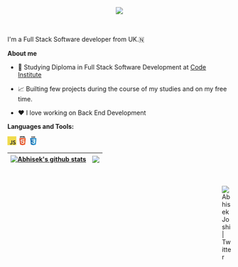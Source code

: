 <p align="center"><a href="https://nofursad.github.io"><img width="80%" src="./assets/gh-readme-header.png" /></a></p>

<br />

I'm a Full Stack Software developer from UK.🇳

**About me**

- 💼 Studying Diploma in Full Stack Software Development at [Code Institute](http://codeinstitute.net/)

- 📈 Builting few projects during the course of my studies and on my free time.

- ❤️ I love working on Back End Development



**Languages and Tools:**  

<code><img height="20" src="https://raw.githubusercontent.com/github/explore/80688e429a7d4ef2fca1e82350fe8e3517d3494d/topics/javascript/javascript.png"></code>
<code><img height="20" src="https://raw.githubusercontent.com/github/explore/80688e429a7d4ef2fca1e82350fe8e3517d3494d/topics/html/html.png"></code>
<code><img height="20" src="https://raw.githubusercontent.com/github/explore/80688e429a7d4ef2fca1e82350fe8e3517d3494d/topics/css/css.png"></code>


| <a href="https://github.com/nofursad/github-readme-stats"><img align="center" src="https://github-readme-stats.vercel.app/api?username=nofursad&show_icons=true&include_all_commits=true&theme=buefy&hide_border=true" alt="Abhisek's github stats" /></a> | <a href="https://github.com/nofursad/github-readme-stats"><img align="center" src="https://github-readme-stats.vercel.app/api/top-langs/?username=nofursad&layout=compact&theme=buefy&hide_border=true" /></a> |
| ------------- | ------------- |


<br />
<br />

<a href="https://twitter.com/nofursad">
  <img align="right" alt="Abhisek Joshi | Twitter" width="21px" src="https://raw.githubusercontent.com/nofursad/nofursad/master/assets/twitter.svg" />
</a>
